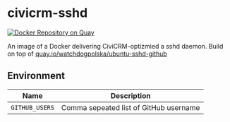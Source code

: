 # civicrm-sshd

[![Docker Repository on Quay](https://quay.io/repository/watchdogpolska/civicrm-sshd/status "Docker Repository on Quay")](https://quay.io/repository/watchdogpolska/civicrm-sshd)

An image of a Docker delivering CiviCRM-optizmied a sshd daemon. Build on top of [quay.io/watchdogpolska/ubuntu-sshd-github](https://github.com/watchdogpolska/docker-images/tree/master/ubuntu-sshd-github)

## Environment

| Name                 | Description
| -------------------- | -----------
| ```GITHUB_USERS```   | Comma sepeated list of GitHub username